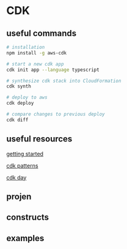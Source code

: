 # CDK

## useful commands

```BASH
# installation
npm install -g aws-cdk

# start a new cdk app
cdk init app --language typescript

# synthesize cdk stack into CloudFormation
cdk synth

# deploy to aws
cdk deploy

# compare changes to previous deploy
cdk diff
```

## useful resources

[getting started](https://docs.aws.amazon.com/cdk/v2/guide/getting_started.html)

[cdk patterns](https://www.cdkpatterns.com/)

[cdk day](https://www.cdkday.com/)

## projen

## constructs

## examples

